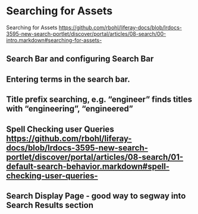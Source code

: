 # Searching for Assets

Searching for Assets https://github.com/rbohl/liferay-docs/blob/lrdocs-3595-new-search-portlet/discover/portal/articles/08-search/00-intro.markdown#searching-for-assets-


## Search Bar and configuring Search Bar




## Entering terms in the search bar. 




## Title prefix searching, e.g. “engineer” finds titles with “engineering”, “engineered”



## Spell Checking user Queries https://github.com/rbohl/liferay-docs/blob/lrdocs-3595-new-search-portlet/discover/portal/articles/08-search/01-default-search-behavior.markdown#spell-checking-user-queries-



## Search Display Page - good way to segway into Search Results section
